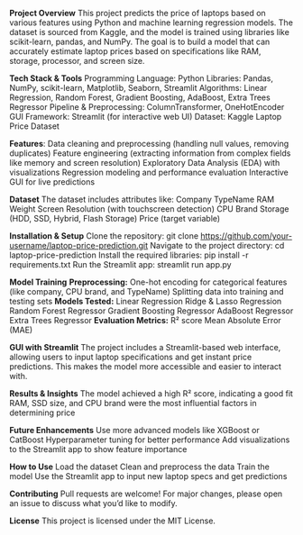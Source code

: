 **Project Overview**
This project predicts the price of laptops based on various features using Python and machine learning regression models. The dataset is sourced from Kaggle, and the model is trained using libraries like scikit-learn, pandas, and NumPy. The goal is to build a model that can accurately estimate laptop prices based on specifications like RAM, storage, processor, and screen size.

**Tech Stack & Tools**
Programming Language: Python
Libraries: Pandas, NumPy, scikit-learn, Matplotlib, Seaborn, Streamlit
Algorithms: Linear Regression, Random Forest, Gradient Boosting, AdaBoost, Extra Trees Regressor
Pipeline & Preprocessing: ColumnTransformer, OneHotEncoder
GUI Framework: Streamlit (for interactive web UI)
Dataset: Kaggle Laptop Price Dataset

**Features**:
Data cleaning and preprocessing (handling null values, removing duplicates)
Feature engineering (extracting information from complex fields like memory and screen resolution)
Exploratory Data Analysis (EDA) with visualizations
Regression modeling and performance evaluation
Interactive GUI for live predictions

**Dataset**
The dataset includes attributes like:
Company
TypeName
RAM
Weight
Screen Resolution (with touchscreen detection)
CPU Brand
Storage (HDD, SSD, Hybrid, Flash Storage)
Price (target variable)

**Installation & Setup**
Clone the repository: git clone https://github.com/your-username/laptop-price-prediction.git
Navigate to the project directory: cd laptop-price-prediction
Install the required libraries: pip install -r requirements.txt
Run the Streamlit app: streamlit run app.py

**Model Training**
**Preprocessing:**
One-hot encoding for categorical features (like company, CPU brand, and TypeName)
Splitting data into training and testing sets
**Models Tested:**
Linear Regression
Ridge & Lasso Regression
Random Forest Regressor
Gradient Boosting Regressor
AdaBoost Regressor
Extra Trees Regressor
**Evaluation Metrics:**
R² score
Mean Absolute Error (MAE)

**GUI with Streamlit**
The project includes a Streamlit-based web interface, allowing users to input laptop specifications and get instant price predictions. This makes the model more accessible and easier to interact with.

**Results & Insights**
The model achieved a high R² score, indicating a good fit
RAM, SSD size, and CPU brand were the most influential factors in determining price

**Future Enhancements**
Use more advanced models like XGBoost or CatBoost
Hyperparameter tuning for better performance
Add visualizations to the Streamlit app to show feature importance

**How to Use**
Load the dataset
Clean and preprocess the data
Train the model
Use the Streamlit app to input new laptop specs and get predictions

**Contributing**
Pull requests are welcome! For major changes, please open an issue to discuss what you’d like to modify.

**License**
This project is licensed under the MIT License.
